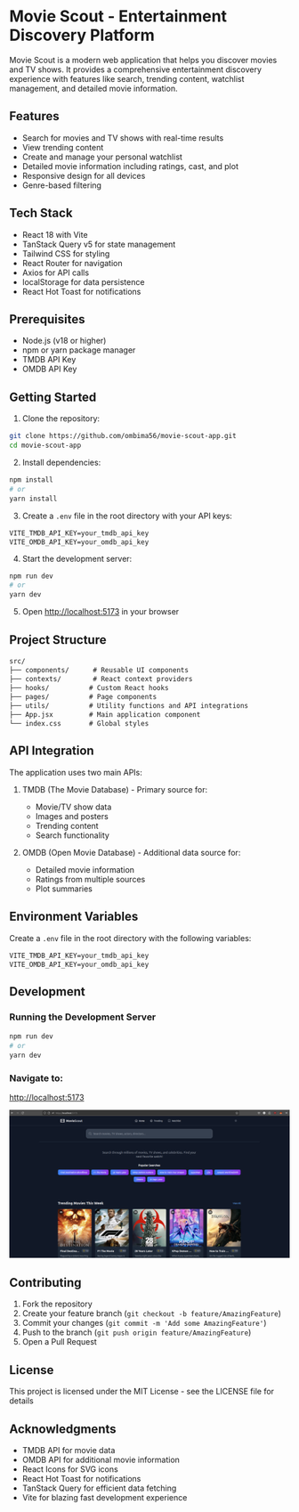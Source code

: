 # Movie Scout - Entertainment Discovery Platform

Movie Scout is a modern web application that helps you discover movies and TV shows. It provides a comprehensive entertainment discovery experience with features like search, trending content, watchlist management, and detailed movie information.

## Features

-  Search for movies and TV shows with real-time results
-  View trending content
-  Create and manage your personal watchlist
-  Detailed movie information including ratings, cast, and plot
-  Responsive design for all devices
-  Genre-based filtering

## Tech Stack

- React 18 with Vite
- TanStack Query v5 for state management
- Tailwind CSS for styling
- React Router for navigation
- Axios for API calls
- localStorage for data persistence
- React Hot Toast for notifications

## Prerequisites

- Node.js (v18 or higher)
- npm or yarn package manager
- TMDB API Key
- OMDB API Key

## Getting Started

1. Clone the repository:
```bash
git clone https://github.com/ombima56/movie-scout-app.git
cd movie-scout-app
```

2. Install dependencies:
```bash
npm install
# or
yarn install
```

3. Create a `.env` file in the root directory with your API keys:
```
VITE_TMDB_API_KEY=your_tmdb_api_key
VITE_OMDB_API_KEY=your_omdb_api_key
```

4. Start the development server:
```bash
npm run dev
# or
yarn dev
```

5. Open [http://localhost:5173](http://localhost:5173) in your browser

## Project Structure

```
src/
├── components/      # Reusable UI components
├── contexts/        # React context providers
├── hooks/          # Custom React hooks
├── pages/          # Page components
├── utils/          # Utility functions and API integrations
├── App.jsx         # Main application component
└── index.css       # Global styles
```

## API Integration

The application uses two main APIs:

1. TMDB (The Movie Database) - Primary source for:
   - Movie/TV show data
   - Images and posters
   - Trending content
   - Search functionality

2. OMDB (Open Movie Database) - Additional data source for:
   - Detailed movie information
   - Ratings from multiple sources
   - Plot summaries

## Environment Variables

Create a `.env` file in the root directory with the following variables:

```
VITE_TMDB_API_KEY=your_tmdb_api_key
VITE_OMDB_API_KEY=your_omdb_api_key
```

## Development

### Running the Development Server

```bash
npm run dev
# or
yarn dev
```

### Navigate to: 

[http://localhost:5173](http://localhost:5173)

![alt text](image.png)

## Contributing

1. Fork the repository
2. Create your feature branch (`git checkout -b feature/AmazingFeature`)
3. Commit your changes (`git commit -m 'Add some AmazingFeature'`)
4. Push to the branch (`git push origin feature/AmazingFeature`)
5. Open a Pull Request

## License

This project is licensed under the MIT License - see the LICENSE file for details

## Acknowledgments

- TMDB API for movie data
- OMDB API for additional movie information
- React Icons for SVG icons
- React Hot Toast for notifications
- TanStack Query for efficient data fetching
- Vite for blazing fast development experience

